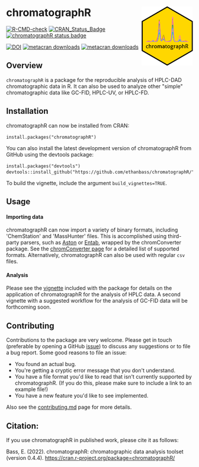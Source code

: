 # chromatographR <a href='https://ethanbass.github.io/chromatographR/'><img src='man/figures/logo.png' align="right" height="160" /></a>

<!-- badges: start -->
  [![R-CMD-check](https://github.com/ethanbass/chromatographR/actions/workflows/R-CMD-check.yaml/badge.svg)](https://github.com/ethanbass/chromatographR/actions/workflows/R-CMD-check.yaml)
  [![CRAN_Status_Badge](https://www.r-pkg.org/badges/version/chromatographR)](https://cran.r-project.org/package=chromatographR)
  [![chromatographR status badge](https://ethanbass.r-universe.dev/badges/chromatographR)](https://ethanbass.r-universe.dev)

  [![DOI](https://zenodo.org/badge/DOI/10.5281/zenodo.7016988.svg)](https://doi.org/10.5281/zenodo.7016988)
  [![metacran downloads](https://cranlogs.r-pkg.org/badges/grand-total/chromatographR)](https://cran.r-project.org/package=chromatographR)
  [![metacran downloads](https://cranlogs.r-pkg.org/badges/last-month/chromatographR)](https://cran.r-project.org/package=chromatographR)
   <!-- badges: end -->

## Overview
`chromatographR` is a package for the reproducible analysis of HPLC-DAD chromatographic data in R. It can also be used to analyze other "simple" chromatographic data like GC-FID, HPLC-UV, or HPLC-FD.
  
## Installation

chromatographR can now be installed from CRAN:

```
install.packages("chromatographR")
```

You can also install the latest development version of chromatographR from GitHub using the devtools package:

```
install.packages("devtools")
devtools::install_github("https://github.com/ethanbass/chromatographR/")
```

To build the vignette, include the argument `build_vignettes=TRUE`.

## Usage

#### Importing data
chromatographR can now import a variety of binary formats, including 'ChemStation' and 'MassHunter' files. This is accomplished using third-party parsers, such as [Aston](https://github.com/bovee/aston) or [Entab](https://github.com/bovee/entab), wrapped by the chromConverter package. See the [chromConverter page](https://ethanbass.github.io/chromConverter/) for a detailed list of supported formats. Alternatively, chromatographR can also be used with regular `csv` files.

#### Analysis
Please see the [vignette](https://ethanbass.github.io/chromatographR/articles/chromatographR.html) included with the package for details on the application of chromatographR for the analysis of HPLC data. A second vignette with a suggested workflow for the analysis of GC-FID data will be forthcoming soon. 

## Contributing

Contributions to the package are very welcome. Please get in touch (preferable by opening a GitHub [issue](https://github.com/ethanbass/chromatographR/issues)) to discuss any suggestions or to file a bug report. Some good reasons to file an issue:

- You found an actual bug.  
- You're getting a cryptic error message that you don't understand.  
- You have a file format you'd like to read that isn't currently supported by chromatographR.  (If you do this, please make sure to include a link to an example file!)  
- You have a new feature you'd like to see implemented.  

Also see the [contributing.md](https://github.com/ethanbass/chromatographR/blob/master/docs/contributing.md) page for more details.

## Citation:

If you use chromatographR in published work, please cite it as follows:

Bass, E. (2022). chromatographR: chromatographic data analysis toolset (version 0.4.4).
https://cran.r-project.org/package=chromatographR/

